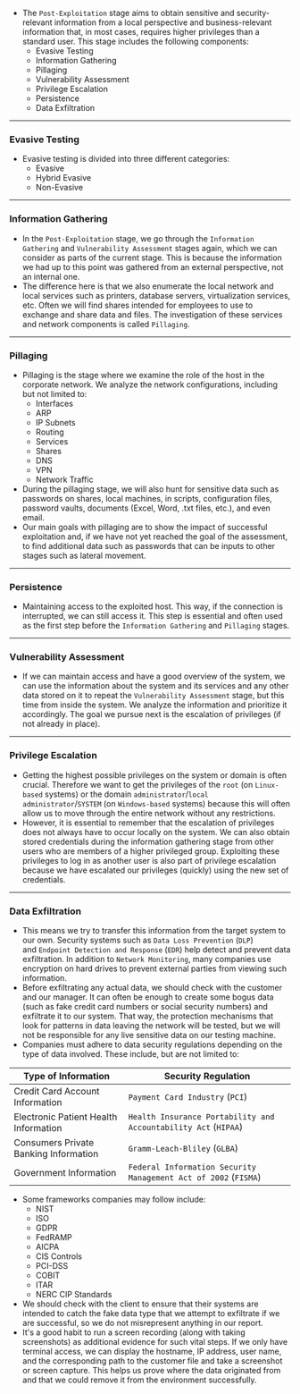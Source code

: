  * The `Post-Exploitation` stage aims to obtain sensitive and security-relevant information from a local perspective and business-relevant information that, in most cases, requires higher privileges than a standard user. This stage includes the following components:
	* Evasive Testing
	* Information Gathering
	* Pillaging
	* Vulnerability Assessment
	* Privilege Escalation
	* Persistence
	* Data Exfiltration

---
### Evasive Testing

* Evasive testing is divided into three different categories:
	* Evasive
	* Hybrid Evasive
	* Non-Evasive

---
### Information Gathering

* In the `Post-Exploitation` stage, we go through the `Information Gathering` and `Vulnerability Assessment` stages again, which we can consider as parts of the current stage. This is because the information we had up to this point was gathered from an external perspective, not an internal one.
* The difference here is that we also enumerate the local network and local services such as printers, database servers, virtualization services, etc. Often we will find shares intended for employees to use to exchange and share data and files. The investigation of these services and network components is called `Pillaging`.

---
### Pillaging

* Pillaging is the stage where we examine the role of the host in the corporate network. We analyze the network configurations, including but not limited to:
	* Interfaces
	* ARP
	* IP Subnets
	* Routing
	* Services
	* Shares
	* DNS
	* VPN
	* Network Traffic
* During the pillaging stage, we will also hunt for sensitive data such as passwords on shares, local machines, in scripts, configuration files, password vaults, documents (Excel, Word, .txt files, etc.), and even email.
* Our main goals with pillaging are to show the impact of successful exploitation and, if we have not yet reached the goal of the assessment, to find additional data such as passwords that can be inputs to other stages such as lateral movement.

---
### Persistence

* Maintaining access to the exploited host. This way, if the connection is interrupted, we can still access it. This step is essential and often used as the first step before the `Information Gathering` and `Pillaging` stages.

---
### Vulnerability Assessment

* If we can maintain access and have a good overview of the system, we can use the information about the system and its services and any other data stored on it to repeat the `Vulnerability Assessment` stage, but this time from inside the system. We analyze the information and prioritize it accordingly. The goal we pursue next is the escalation of privileges (if not already in place).

---
### Privilege Escalation

* Getting the highest possible privileges on the system or domain is often crucial. Therefore we want to get the privileges of the `root` (on `Linux-based` systems) or the domain `administrator`/`local administrator`/`SYSTEM` (on `Windows-based` systems) because this will often allow us to move through the entire network without any restrictions.
* However, it is essential to remember that the escalation of privileges does not always have to occur locally on the system. We can also obtain stored credentials during the information gathering stage from other users who are members of a higher privileged group. Exploiting these privileges to log in as another user is also part of privilege escalation because we have escalated our privileges (quickly) using the new set of credentials.

---
### Data Exfiltration

* This means we try to transfer this information from the target system to our own. Security systems such as `Data Loss Prevention` (`DLP`) and `Endpoint Detection and Response` (`EDR`) help detect and prevent data exfiltration. In addition to `Network Monitoring`, many companies use encryption on hard drives to prevent external parties from viewing such information.
* Before exfiltrating any actual data, we should check with the customer and our manager. It can often be enough to create some bogus data (such as fake credit card numbers or social security numbers) and exfiltrate it to our system. That way, the protection mechanisms that look for patterns in data leaving the network will be tested, but we will not be responsible for any live sensitive data on our testing machine.
* Companies must adhere to data security regulations depending on the type of data involved. These include, but are not limited to:

|**Type of Information**|**Security Regulation**|
|---|---|
|Credit Card Account Information|`Payment Card Industry` (`PCI`)|
|Electronic Patient Health Information|`Health Insurance Portability and Accountability Act` (`HIPAA`)|
|Consumers Private Banking Information|`Gramm-Leach-Bliley` (`GLBA`)|
|Government Information|`Federal Information Security Management Act of 2002` (`FISMA`)|

* Some frameworks companies may follow include:
	* NIST
	* ISO
	* GDPR
	* FedRAMP
	* AICPA
	* CIS Controls
	* PCI-DSS
	* COBIT
	* ITAR
	* NERC CIP Standards
* We should check with the client to ensure that their systems are intended to catch the fake data type that we attempt to exfiltrate if we are successful, so we do not misrepresent anything in our report.
* It's a good habit to run a screen recording (along with taking screenshots) as additional evidence for such vital steps. If we only have terminal access, we can display the hostname, IP address, user name, and the corresponding path to the customer file and take a screenshot or screen capture. This helps us prove where the data originated from and that we could remove it from the environment successfully.